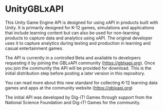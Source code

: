 # UnityGBLxAPI
This Unity Game Engine API is designed for using xAPI in products built with Unity.  It is primarily designed for K-12 games, simulations and applications that include learning content but can also be used for non-learning products to capture data and analytics using xAPI. The original developer uses it to capture analytics during testing and production in learning and casual entertainment games.

The API is currently in a controlled Beta and available to developers requesting it by joining the GBLxAPI community (https://gblxapi.org). Once you join the community the API will be provided for download. This is the initial distribution step before posting a later version in this repository.

You can read more about this new standard for collecting K-12 learning data games and apps at the community website (https://gblxapi.org) 

The initial API was developed by Dig-iT! Games through support from the National Science Foundation and Dig-iT! Games for the community.
